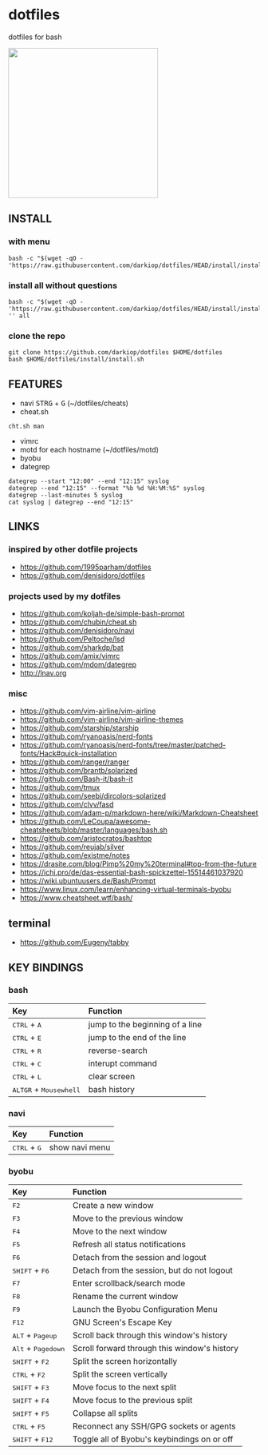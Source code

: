 # dotfiles
dotfiles for bash

<img src="https://user-images.githubusercontent.com/205119/124277060-e91a3500-db44-11eb-8d1c-c7b7e90302fd.png" width="300" height="auto">

## INSTALL

### with menu

```
bash -c "$(wget -qO - 'https://raw.githubusercontent.com/darkiop/dotfiles/HEAD/install/install.sh')"
```

### install all without questions

```
bash -c "$(wget -qO - 'https://raw.githubusercontent.com/darkiop/dotfiles/HEAD/install/install.sh')" '' all
```

### clone the repo
```
git clone https://github.com/darkiop/dotfiles $HOME/dotfiles
bash $HOME/dotfiles/install/install.sh
```

## FEATURES
- navi <kbd>STRG</kbd> + <kbd>G</kbd> (~/dotfiles/cheats)
- cheat.sh
```
cht.sh man
```
- vimrc
- motd for each hostname (~/dotfiles/motd)
- byobu
- dategrep
```
dategrep --start "12:00" --end "12:15" syslog
dategrep --end "12:15" --format "%b %d %H:%M:%S" syslog
dategrep --last-minutes 5 syslog
cat syslog | dategrep --end "12:15"
```

## LINKS

### inspired by other dotfile projects
- https://github.com/1995parham/dotfiles
- https://github.com/denisidoro/dotfiles

### projects used by my dotfiles
- https://github.com/koljah-de/simple-bash-prompt
- https://github.com/chubin/cheat.sh
- https://github.com/denisidoro/navi
- https://github.com/Peltoche/lsd
- https://github.com/sharkdp/bat
- https://github.com/amix/vimrc
- https://github.com/mdom/dategrep
- http://lnav.org

### misc
- https://github.com/vim-airline/vim-airline
- https://github.com/vim-airline/vim-airline-themes
- https://github.com/starship/starship
- https://github.com/ryanoasis/nerd-fonts
- https://github.com/ryanoasis/nerd-fonts/tree/master/patched-fonts/Hack#quick-installation
- https://github.com/ranger/ranger
- https://github.com/brantb/solarized
- https://github.com/Bash-it/bash-it
- https://github.com/tmux
- https://github.com/seebi/dircolors-solarized
- https://github.com/clvv/fasd
- https://github.com/adam-p/markdown-here/wiki/Markdown-Cheatsheet
- https://github.com/LeCoupa/awesome-cheatsheets/blob/master/languages/bash.sh
- https://github.com/aristocratos/bashtop
- https://github.com/reujab/silver
- https://github.com/existme/notes
- https://drasite.com/blog/Pimp%20my%20terminal#top-from-the-future
- https://ichi.pro/de/das-essential-bash-spickzettel-15514461037920
- https://wiki.ubuntuusers.de/Bash/Prompt
- https://www.linux.com/learn/enhancing-virtual-terminals-byobu
- https://www.cheatsheet.wtf/bash/

## terminal
- https://github.com/Eugeny/tabby

## KEY BINDINGS

### bash

Key | Function
:--- | :---
<kbd>CTRL</kbd> + <kbd>A</kbd> | jump to the beginning of a line
<kbd>CTRL</kbd> + <kbd>E</kbd> | jump to the end of the line
<kbd>CTRL</kbd> + <kbd>R</kbd> | reverse-search
<kbd>CTRL</kbd> + <kbd>C</kbd> | interupt command
<kbd>CTRL</kbd> + <kbd>L</kbd> | clear screen
<kbd>ALTGR</kbd> + <kbd>Mousewhell</kbd> | bash history

### navi

Key | Function
:--- | :---
<kbd>CTRL</kbd> + <kbd>G</kbd> | show navi menu

### byobu

Key | Function
:--- | :---
<kbd>F2</kbd> | Create a new window
<kbd>F3</kbd> | Move to the previous window
<kbd>F4</kbd> | Move to the next window
<kbd>F5</kbd> | Refresh all status notifications
<kbd>F6</kbd> | Detach from the session and logout
<kbd>SHIFT</kbd> + <kbd>F6</kbd>| Detach from the session, but do not logout
<kbd>F7</kbd> | Enter scrollback/search mode
<kbd>F8</kbd> | Rename the current window
<kbd>F9</kbd> | Launch the Byobu Configuration Menu
<kbd>F12</kbd> | GNU Screen's Escape Key
<kbd>ALT</kbd> + <kbd>Pageup</kbd> | Scroll back through this window's history
<kbd>Alt</kbd> + <kbd>Pagedown</kbd> | Scroll forward through this window's history
<kbd>SHIFT</kbd> + <kbd>F2</kbd> | Split the screen horizontally
<kbd>CTRL</kbd> + <kbd>F2</kbd> | Split the screen vertically
<kbd>SHIFT</kbd> + <kbd>F3</kbd> | Move focus to the next split
<kbd>SHIFT</kbd> + <kbd>F4</kbd> | Move focus to the previous split
<kbd>SHIFT</kbd> + <kbd>F5</kbd> | Collapse all splits
<kbd>CTRL</kbd> + <kbd>F5</kbd> | Reconnect any SSH/GPG sockets or agents
<kbd>SHIFT</kbd> + <kbd>F12</kbd> | Toggle all of Byobu's keybindings on or off
